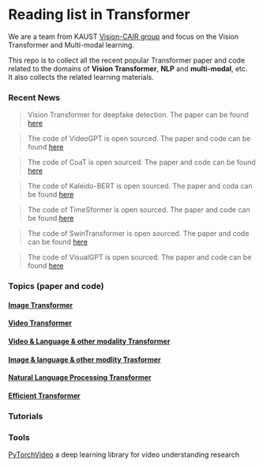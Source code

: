 # Reading list in Transformer

We are a team from KAUST [Vision-CAIR group](https://cemse.kaust.edu.sa/vision-cair) and focus on the Vision Transformer and Multi-modal learning. 

This repo is to collect all the recent popular Transformer paper and code related to the domains of **Vision Transformer**, **NLP** and **multi-modal**, etc.  
It also collects the related learning materials.


### Recent News

> Vision Transformer for deepfake detection. The paper can be found [here](image-transformer.md)

> The code of VideoGPT is open sourced. The paper and code can be found [here](video-transformer.md)

> The code of CoaT is open sourced. The paper and code can be found [here](image-transformer.md)

> The code of Kaleido-BERT is open sourced. The paper and coda can be found [here](image-language-transformer.md)
 
 > The code of TimeSformer is open sourced.  The paper and code can be found [here](video-transformer.md)

 > The code of SwinTransformer is open sourced. The paper and code can be found [here](image-transformer.md) 
 
 > The code of VisualGPT is open sourced. The paper and code can be found [here](image-language-transformer.md)
 

 





### Topics (paper and code)
#### [Image Transformer](image-transformer.md) 


#### [Video Transformer](video-transformer.md)


#### [Video & Language & other modality Transformer](video-language-transformer.md)


#### [Image & language & other modlity Trasformer](image-language-transformer.md)


#### [Natural Language Processing Transformer](natural-language-process-transformer.md)


#### [Efficient Transformer](efficiency-transformer.md)


### Tutorials




### Tools
[PyTorchVideo](https://pytorchvideo.org/) a deep learning library for video understanding research


